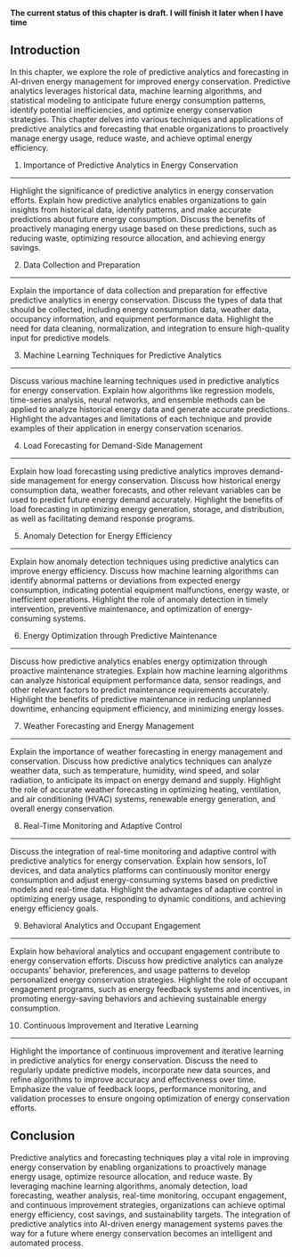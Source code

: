 **The current status of this chapter is draft. I will finish it later when I have time**

Introduction
------------

In this chapter, we explore the role of predictive analytics and forecasting in AI-driven energy management for improved energy conservation. Predictive analytics leverages historical data, machine learning algorithms, and statistical modeling to anticipate future energy consumption patterns, identify potential inefficiencies, and optimize energy conservation strategies. This chapter delves into various techniques and applications of predictive analytics and forecasting that enable organizations to proactively manage energy usage, reduce waste, and achieve optimal energy efficiency.

1. Importance of Predictive Analytics in Energy Conservation
------------------------------------------------------------

Highlight the significance of predictive analytics in energy conservation efforts. Explain how predictive analytics enables organizations to gain insights from historical data, identify patterns, and make accurate predictions about future energy consumption. Discuss the benefits of proactively managing energy usage based on these predictions, such as reducing waste, optimizing resource allocation, and achieving energy savings.

2. Data Collection and Preparation
----------------------------------

Explain the importance of data collection and preparation for effective predictive analytics in energy conservation. Discuss the types of data that should be collected, including energy consumption data, weather data, occupancy information, and equipment performance data. Highlight the need for data cleaning, normalization, and integration to ensure high-quality input for predictive models.

3. Machine Learning Techniques for Predictive Analytics
-------------------------------------------------------

Discuss various machine learning techniques used in predictive analytics for energy conservation. Explain how algorithms like regression models, time-series analysis, neural networks, and ensemble methods can be applied to analyze historical energy data and generate accurate predictions. Highlight the advantages and limitations of each technique and provide examples of their application in energy conservation scenarios.

4. Load Forecasting for Demand-Side Management
----------------------------------------------

Explain how load forecasting using predictive analytics improves demand-side management for energy conservation. Discuss how historical energy consumption data, weather forecasts, and other relevant variables can be used to predict future energy demand accurately. Highlight the benefits of load forecasting in optimizing energy generation, storage, and distribution, as well as facilitating demand response programs.

5. Anomaly Detection for Energy Efficiency
------------------------------------------

Explain how anomaly detection techniques using predictive analytics can improve energy efficiency. Discuss how machine learning algorithms can identify abnormal patterns or deviations from expected energy consumption, indicating potential equipment malfunctions, energy waste, or inefficient operations. Highlight the role of anomaly detection in timely intervention, preventive maintenance, and optimization of energy-consuming systems.

6. Energy Optimization through Predictive Maintenance
-----------------------------------------------------

Discuss how predictive analytics enables energy optimization through proactive maintenance strategies. Explain how machine learning algorithms can analyze historical equipment performance data, sensor readings, and other relevant factors to predict maintenance requirements accurately. Highlight the benefits of predictive maintenance in reducing unplanned downtime, enhancing equipment efficiency, and minimizing energy losses.

7. Weather Forecasting and Energy Management
--------------------------------------------

Explain the importance of weather forecasting in energy management and conservation. Discuss how predictive analytics techniques can analyze weather data, such as temperature, humidity, wind speed, and solar radiation, to anticipate its impact on energy demand and supply. Highlight the role of accurate weather forecasting in optimizing heating, ventilation, and air conditioning (HVAC) systems, renewable energy generation, and overall energy conservation.

8. Real-Time Monitoring and Adaptive Control
--------------------------------------------

Discuss the integration of real-time monitoring and adaptive control with predictive analytics for energy conservation. Explain how sensors, IoT devices, and data analytics platforms can continuously monitor energy consumption and adjust energy-consuming systems based on predictive models and real-time data. Highlight the advantages of adaptive control in optimizing energy usage, responding to dynamic conditions, and achieving energy efficiency goals.

9. Behavioral Analytics and Occupant Engagement
-----------------------------------------------

Explain how behavioral analytics and occupant engagement contribute to energy conservation efforts. Discuss how predictive analytics can analyze occupants' behavior, preferences, and usage patterns to develop personalized energy conservation strategies. Highlight the role of occupant engagement programs, such as energy feedback systems and incentives, in promoting energy-saving behaviors and achieving sustainable energy consumption.

10. Continuous Improvement and Iterative Learning
-------------------------------------------------

Highlight the importance of continuous improvement and iterative learning in predictive analytics for energy conservation. Discuss the need to regularly update predictive models, incorporate new data sources, and refine algorithms to improve accuracy and effectiveness over time. Emphasize the value of feedback loops, performance monitoring, and validation processes to ensure ongoing optimization of energy conservation efforts.

Conclusion
----------

Predictive analytics and forecasting techniques play a vital role in improving energy conservation by enabling organizations to proactively manage energy usage, optimize resource allocation, and reduce waste. By leveraging machine learning algorithms, anomaly detection, load forecasting, weather analysis, real-time monitoring, occupant engagement, and continuous improvement strategies, organizations can achieve optimal energy efficiency, cost savings, and sustainability targets. The integration of predictive analytics into AI-driven energy management systems paves the way for a future where energy conservation becomes an intelligent and automated process.

